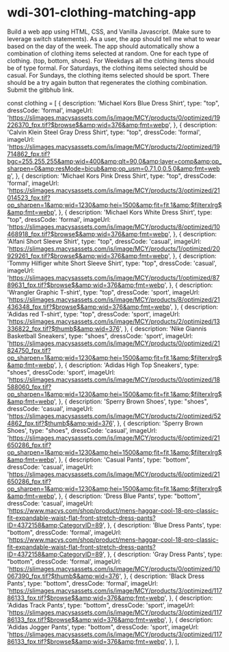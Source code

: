 # wdi-301-clothing-matching-app
Build a web app using HTML, CSS, and Vanilla Javascript. (Make sure to leverage switch statements).  As a user, the app should tell me what to wear based on the day of the week. The app should automatically show a combination of clothing items selected at random. One for each type of clothing. (top, bottom, shoes). For Weekdays all the clothing items should be of type formal. For Saturdays, the clothing items selected should be casual. For Sundays, the clothing items selected should be sport. There should be a try again button that regenerates the clothing combination. Submit the gitbhub link.    


const clothing = [    {     description: 'Michael Kors Blue Dress Shirt',     type: "top",     dressCode: 'formal',     imageUrl: 'https://slimages.macysassets.com/is/image/MCY/products/0/optimized/19226370_fpx.tif?$browse$&amp;wid=376&amp;fmt=webp',   },   {     description: 'Calvin Klein Steel Gray Dress Shirt',     type: "top",     dressCode: 'formal',     imageUrl: 'https://slimages.macysassets.com/is/image/MCY/products/2/optimized/19714862_fpx.tif?bgc=255,255,255&amp;wid=400&amp;qlt=90,0&amp;layer=comp&amp;op_sharpen=0&amp;resMode=bicub&amp;op_usm=0.7,1.0,0.5,0&amp;fmt=webp',   },   {     description: 'Michael Kors Pink Dress Shirt',     type: "top",     dressCode: 'formal',     imageUrl: 'https://slimages.macysassets.com/is/image/MCY/products/3/optimized/21014523_fpx.tif?op_sharpen=1&amp;wid=1230&amp;hei=1500&amp;fit=fit,1&amp;$filterxlrg$&amp;fmt=webp',   },   {     description: 'Michael Kors White Dress Shirt',     type: "top",     dressCode: 'formal',     imageUrl: 'https://slimages.macysassets.com/is/image/MCY/products/8/optimized/10468918_fpx.tif?$browse$&amp;wid=376&amp;fmt=webp',   },   {     description: 'Alfani Short Sleeve Shirt',     type: "top",     dressCode: 'casual',     imageUrl: 'https://slimages.macysassets.com/is/image/MCY/products/1/optimized/20929261_fpx.tif?$browse$&amp;wid=376&amp;fmt=webp',   },   {     description: 'Tommy Hilfiger white Short Sleeve Shirt',     type: "top",     dressCode: 'casual',     imageUrl: 'https://slimages.macysassets.com/is/image/MCY/products/1/optimized/8789631_fpx.tif?$browse$&amp;wid=376&amp;fmt=webp',   },   {     description: 'Wrangler Graphic T-shirt',     type: "top",     dressCode: 'sport',     imageUrl: 'https://slimages.macysassets.com/is/image/MCY/products/8/optimized/21436348_fpx.tif?$browse$&amp;wid=376&amp;fmt=webp',   },   {     description: 'Adidas red T-shirt',     type: "top",     dressCode: 'sport',     imageUrl: 'https://slimages.macysassets.com/is/image/MCY/products/2/optimized/13336822_fpx.tif?$thumb$&amp;wid=376',   },   {     description: 'Nike Giannis Basketball Sneakers',     type: "shoes",     dressCode: 'sport',     imageUrl: 'https://slimages.macysassets.com/is/image/MCY/products/0/optimized/21824750_fpx.tif?op_sharpen=1&amp;wid=1230&amp;hei=1500&amp;fit=fit,1&amp;$filterxlrg$&amp;fmt=webp',   },   {     description: 'Adidas High Top Sneakers',     type: "shoes",     dressCode: 'sport',     imageUrl: 'https://slimages.macysassets.com/is/image/MCY/products/0/optimized/18588060_fpx.tif?op_sharpen=1&amp;wid=1230&amp;hei=1500&amp;fit=fit,1&amp;$filterxlrg$&amp;fmt=webp',   },   {     description: 'Sperry Brown Shoes',     type: "shoes",     dressCode: 'casual',     imageUrl: 'https://slimages.macysassets.com/is/image/MCY/products/2/optimized/524862_fpx.tif?$thumb$&amp;wid=376',   },   {     description: 'Sperry Brown Shoes',     type: "shoes",     dressCode: 'casual',     imageUrl: 'https://slimages.macysassets.com/is/image/MCY/products/6/optimized/21650286_fpx.tif?op_sharpen=1&amp;wid=1230&amp;hei=1500&amp;fit=fit,1&amp;$filterxlrg$&amp;fmt=webp',   },   {     description: 'Casual Pants',     type: "bottom",     dressCode: 'casual',     imageUrl: 'https://slimages.macysassets.com/is/image/MCY/products/6/optimized/21650286_fpx.tif?op_sharpen=1&amp;wid=1230&amp;hei=1500&amp;fit=fit,1&amp;$filterxlrg$&amp;fmt=webp',   },   {     description: 'Dress Blue Pants',     type: "bottom",     dressCode: 'casual',     imageUrl: 'https://www.macys.com/shop/product/mens-haggar-cool-18-pro-classic-fit-expandable-waist-flat-front-stretch-dress-pants?ID=4372158&amp;CategoryID=89',   },   {     description: 'Blue Dress Pants',     type: "bottom",     dressCode: 'formal',     imageUrl: 'https://www.macys.com/shop/product/mens-haggar-cool-18-pro-classic-fit-expandable-waist-flat-front-stretch-dress-pants?ID=4372158&amp;CategoryID=89',   },   {     description: 'Gray Dress Pants',     type: "bottom",     dressCode: 'formal',     imageUrl: 'https://slimages.macysassets.com/is/image/MCY/products/0/optimized/10067390_fpx.tif?$thumb$&amp;wid=376',   },   {     description: 'Black Dress Pants',     type: "bottom",     dressCode: 'formal',     imageUrl: 'https://slimages.macysassets.com/is/image/MCY/products/3/optimized/11786133_fpx.tif?$browse$&amp;wid=376&amp;fmt=webp',   },   {     description: 'Adidas Track Pants',     type: "bottom",     dressCode: 'sport',     imageUrl: 'https://slimages.macysassets.com/is/image/MCY/products/3/optimized/11786133_fpx.tif?$browse$&amp;wid=376&amp;fmt=webp',   },   {     description: 'Adidas Jogger Pants',     type: "bottom",     dressCode: 'sport',     imageUrl: 'https://slimages.macysassets.com/is/image/MCY/products/3/optimized/11786133_fpx.tif?$browse$&amp;wid=376&amp;fmt=webp',   }, ],
